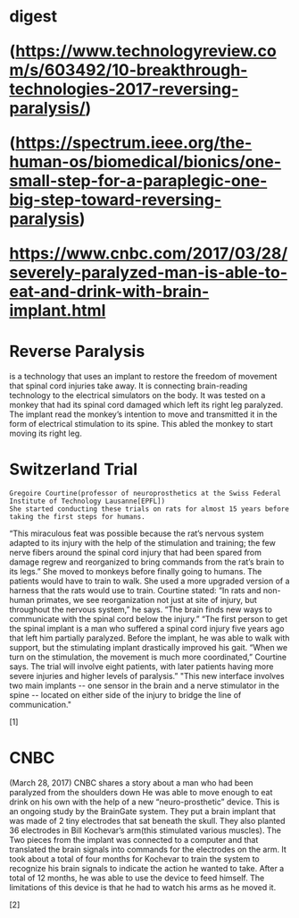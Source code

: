 <h1>
digest
</h>

<body>

(https://www.technologyreview.com/s/603492/10-breakthrough-technologies-2017-reversing-paralysis/)

(https://spectrum.ieee.org/the-human-os/biomedical/bionics/one-small-step-for-a-paraplegic-one-big-step-toward-reversing-paralysis)

https://www.cnbc.com/2017/03/28/severely-paralyzed-man-is-able-to-eat-and-drink-with-brain-implant.html

# Reverse Paralysis
is a technology that uses an implant to restore the freedom of movement that spinal cord injuries take away. It is connecting brain-reading technology to the electrical simulators on the body.
It was tested on a monkey that had its spinal cord damaged which left its right leg paralyzed. The implant read the monkey’s intention to move and transmitted it in the form of electrical stimulation to its spine. This abled the monkey to start moving its right leg.

# Switzerland Trial
	Gregoire Courtine(professor of neuroprosthetics at the Swiss Federal Institute of Technology Lausanne[EPFL])
	She started conducting these trials on rats for almost 15 years before taking the first steps for humans.
“This miraculous feat was possible because the rat’s nervous system adapted to its injury with the help of the stimulation and training; the few nerve fibers around the spinal cord injury that had been spared from damage regrew and reorganized to bring commands from the rat’s brain to its legs.”
	She moved to monkeys before finally going to humans. The patients would have to train to walk. She used a more upgraded version of a harness that the rats would use to train. Courtine stated:
	“In rats and non-human primates, we see reorganization not just at site of injury, but throughout the nervous system,” he says. “The brain finds new ways to communicate with the spinal cord below the injury.”
	“The first person to get the spinal implant is a man who suffered a spinal cord injury five years ago that left him partially paralyzed. Before the implant, he was able to walk with support, but the stimulating implant drastically improved his gait. “When we turn on the stimulation, the movement is much more coordinated,” Courtine says. The trial will involve eight patients, with later patients having more severe injuries and higher levels of paralysis.”
  "This new interface involves two main implants -- one sensor in the brain and a nerve stimulator in the spine -- located on either side of the injury to bridge the line of communication."

  [1]
# CNBC
(March 28, 2017)
CNBC shares a story about a man who had been paralyzed from the shoulders down
	He was able to move enough to eat drink on his own with the help of a new “neuro-prosthetic” device.
	This is an ongoing study by the BrainGate system.
	They put a brain implant that was made of 2 tiny electrodes that sat beneath the skull. They also planted 36 electrodes in Bill Kochevar’s arm(this stimulated various muscles). The Two pieces from the implant was connected to a computer and that translated the brain signals into commands for the electrodes on the arm.
	It took about a total of four months for Kochevar to train the system to recognize his brain signals to indicate the action he wanted to take.
After a total of 12 months, he was able to use the device to feed himself.
	The limitations of this device is that he had to watch his arms as he moved it.

[2]


</body>
